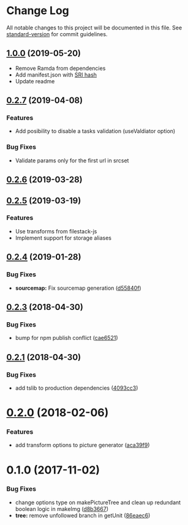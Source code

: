 # Change Log

All notable changes to this project will be documented in this file. See [standard-version](https://github.com/conventional-changelog/standard-version) for commit guidelines.

## [1.0.0](https://github.com/filestack/adaptive/compare/v0.2.7...v1.0.0) (2019-05-20)
* Remove Ramda from dependencies
* Add manifest.json with [SRI hash](https://developer.mozilla.org/en-US/docs/Web/Security/Subresource_Integrity)
* Update readme


## [0.2.7](https://github.com/filestack/adaptive/compare/v0.2.6...v0.2.7) (2019-04-08)

### Features
* Add posibility to disable a tasks validation (useValdiator option)

### Bug Fixes
* Validate params only for the first url in srcset


## [0.2.6](https://github.com/filestack/adaptive/compare/v0.2.5...v0.2.6) (2019-03-28)



## [0.2.5](https://github.com/filestack/adaptive/compare/v0.2.4...v0.2.5) (2019-03-19)


### Features

* Use transforms from filestack-js
* Implement support for storage aliases


<a name="0.2.4"></a>
## [0.2.4](https://github.com/filestack/adaptive/compare/v0.2.3...v0.2.4) (2019-01-28)


### Bug Fixes

* **sourcemap:** Fix sourcemap generation ([d55840f](https://github.com/filestack/adaptive/commit/d55840f))



<a name="0.2.3"></a>
## [0.2.3](https://github.com/filestack/adaptive/compare/v0.2.1...v0.2.3) (2018-04-30)


### Bug Fixes

* bump for npm publish conflict ([cae6521](https://github.com/filestack/adaptive/commit/cae6521))



<a name="0.2.1"></a>
## [0.2.1](https://github.com/filestack/adaptive/compare/v0.2.0...v0.2.1) (2018-04-30)


### Bug Fixes

* add tslib to production dependencies ([4093cc3](https://github.com/filestack/adaptive/commit/4093cc3))



<a name="0.2.0"></a>
# [0.2.0](https://github.com/filestack/adaptive/compare/v0.1.0...v0.2.0) (2018-02-06)


### Features

* add transform options to picture generator ([aca39f9](https://github.com/filestack/adaptive/commit/aca39f9))



<a name="0.1.0"></a>
# 0.1.0 (2017-11-02)


### Bug Fixes

* change options type on makePictureTree and clean up redundant boolean logic in makeImg ([d8b3667](https://github.com/filestack/adaptive/commit/d8b3667))
* **tree:** remove unfollowed branch in getUnit ([86eaec6](https://github.com/filestack/adaptive/commit/86eaec6))
